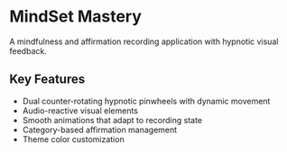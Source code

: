 # MindSet Mastery

A mindfulness and affirmation recording application with hypnotic visual feedback.

## Key Features
- Dual counter-rotating hypnotic pinwheels with dynamic movement
- Audio-reactive visual elements
- Smooth animations that adapt to recording state
- Category-based affirmation management
- Theme color customization
